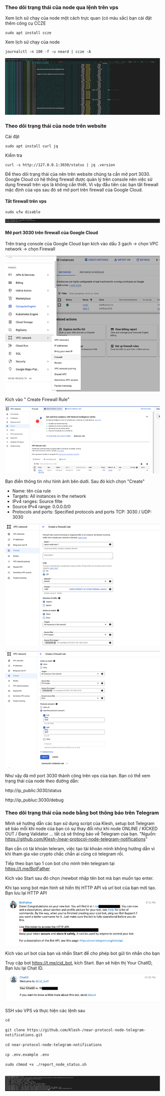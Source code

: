 ### Theo dõi trạng thái của node qua lệnh trên vps

Xem lịch sử chạy của node một cách trực quan (có màu sắc) bạn cài đặt thêm công cụ CCZE

```
sudo apt install ccze
```

Xem lịch sử chạy của node

```
journalctl -n 100 -f -u neard | ccze -A
```

![img](./image/Theo-doi-node-01.png)

### Theo dõi trạng thái của node trên website

Cài đặt

```
sudo apt install curl jq
```

Kiểm tra

```
curl -s http://127.0.0.1:3030/status | jq .version
```

Để theo dõi trạng thái của nên trên website chúng ta cần mở port 3030. Google Cloud có hệ thống firewall được quản lý trên console nên việc sử dụng firewall trên vps là không cần thiết. Vì vậy đầu tiên các bạn tắt firewall mặc định của vps sau đó sẽ mở port trên firewall của Google Cloud.

#### Tắt firewall trên vps

```
sudo ufw disable
```

![img](./image/Theo-doi-node-02.png)

#### Mở port 3030 trên firewall của Google Cloud

Trên trang console của Google Cloud bạn kích vào dấu 3 gạch -> chọn VPC network -> chọn Firewall

![img](./image/Theo-doi-node-03.png)

Kích vào " Create Firewall Rule"

![img](./image/Theo-doi-node-04.png)

Bạn điền thông tin như hình ảnh bên dưới. Sau đó kích chọn "Create"

* Name: tên của rule
* Targets: All instances in the network
* IPv4 ranges: Source filte
* Source IPv4 range: 0.0.0.0/0
* Protocols and ports: Specified protocols and ports TCP: 3030 /  UDP: 3030

![img](./image/Theo-doi-node-05.png)

![img](./image/Theo-doi-node-06.png)

Như vậy đã mở port 3030 thành công trên vps của bạn. Bạn có thể xem trạng thái của node theo đường dẫn:

http://ip_public:3030/status

http://ip_publuc:3030/debug

### Theo dõi trạng thái của node bằng bot thông báo trên Telegram

Mình sẽ hướng dẫn các bạn sử dụng script của Klesh, setup bot Telegram sẽ báo mỗi khi node của bạn có sự thay đổi như khi node ONLINE / KICKED OUT / Đang Validator … tất cả sẽ thông báo về Telegram của bạn.
"Nguồn: https://github.com/Klesh-/near-protocol-node-telegram-notifications"

Bạn cần có tài khoản teleram, việc tạo tài khoản mình không hướng dẫn vì khi tham gia vào crypto chắc chắn ai cũng có telegram rồi.

Tiếp theo bạn tạo 1 con bot cho mình trên telegram tại https://t.me/BotFather 

Kích vào Start sau đó chọn /newbot nhập tên bot mà bạn muốn tạo enter. 

Khi tạo xong bot màn hình sẽ hiển thị HTTP API và url bot của bạn mới tạo. Bạn lưu lại HTTP API

![img](./image/Theo-doi-node-07.png)

Kích vào url bot của bạn và nhấn Start để cho phép bot gửi tin nhắn cho bạn

Truy cập bot  https://t.me/cid_bot, kích Start. Bạn sẽ hiện thị Your ChatID, Bạn lưu lại Chat ID.

![img](./image/Theo-doi-node-08.png)

SSH vào VPS và thực hiện các lệnh sau

```
cd

git clone https://github.com/Klesh-/near-protocol-node-telegram-notifications.git

cd near-protocol-node-telegram-notifications

cp .env.example .env

sudo chmod +x ./report_node_status.sh


```
![img](./image/Theo-doi-node-09.png)

